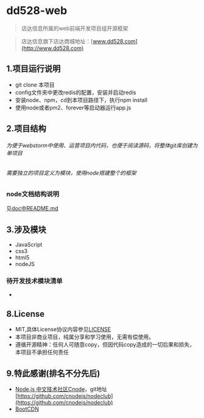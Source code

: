 # dd528-web
 > 店达信息所属的web前端开发项目组开源框架
 
 > 店达信息旗下店达商城地址：[www.dd528.com](http://www.dd528.com)

## 1.项目运行说明
* git clone 本项目
* config文件夹中更改redis的配置，安装并启动redis
* 安装node、npm，cd到本项目路径下，执行npm install
* 使用node或者pm2、forever等启动器运行app.js

## 2.项目结构
###### 为便于webstorm中使用、运营项目内代码，也便于阅读源码，将整体git库创建为单项目
###### 需要独立的项目定义为模块，使用node搭建整个的框架
### node文档结构说明
 见[doc中README.md](./doc)
## 3.涉及模块
* JavaScript
* css3
* html5
* nodeJS
### 待开发技术模块清单
* 

## 8.License
* MIT,具体License协议内容参见[LICENSE](./LICENSE)
* 本项目非商业项目，纯属分享和学习使用，无需有偿使用。
* 遵循开源精神：任何人可随意copy，但因代码copy造成的一切后果和损失，本项目不承担任何责任

## 9.特此感谢(排名不分先后)
* [Node.js 中文技术社区Cnode](http://cnodejs.org/)，git地址[https://github.com/cnodejs/nodeclub](https://github.com/cnodejs/nodeclub)
* [BootCDN](http://www.bootcdn.cn/)
